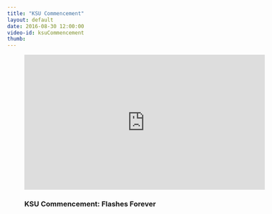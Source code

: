 ```yaml
---
title: "KSU Commencement"
layout: default
date: 2016-08-30 12:00:00
video-id: ksuCommencement
thumb: 
---
```


<div class="section-dark">
  <!--<?php include("../patterns/partials/close-button.html") ?>-->
    <div class="inner-wrapper">
      <figure class="video">
        <div class="video-container">
          <iframe class="gallery__video" width="560" height="315" src="https://www.youtube.com/v/-kukzNVemYs" frameborder="0" allowfullscreen></iframe>
        </div>
        <figcaption class="gallery-caption">
          <h3 class="gallery-caption__title">KSU Commencement: Flashes Forever</h3>
          <p class="gallery-caption__description"></p>
        </figcaption>
      </figure>
    </div>
</div>
